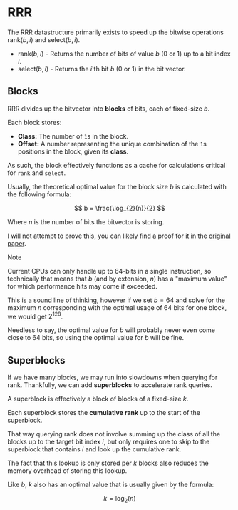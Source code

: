 # RRR

The RRR datastructure primarily exists to speed up the bitwise
operations $\text{rank}(b, i)$ and $\text{select}(b, i)$.

- $\text{rank}(b,i)$ - Returns the number of bits of value $b$ (0
  or 1) up to a bit index $i$.
- $\text{select}(b, i)$ - Returns the $i$'th bit $b$ (0 or 1) in
  the bit vector.

## Blocks

RRR divides up the bitvector into **blocks** of bits, each of
fixed-size $b$.

Each block stores:

- **Class:** The number of `1`s in the block.
- **Offset:** A number representing the unique combination of the
  `1`s positions in the block, given its **class**.

As such, the block effectively functions as a cache for
calculations critical for `rank` and `select`.

Usually, the theoretical optimal value for the block size $b$ is
calculated with the following formula:

$$
b = \frac{\log_{2}(n)}{2}
$$

Where $n$ is the number of bits the bitvector is storing.

I will not attempt to prove this, you can likely find a proof for
it in the [original paper](https://arxiv.org/abs/0705.0552).

> [!NOTE]
> Current CPUs can only handle up to 64-bits in a single
> instruction, so technically that means that $b$ (and by
> extension, $n$) has a "maximum value" for which performance hits
> may come if exceeded.
>
> This is a sound line of thinking, however if we set $b= 64$ and
> solve for the maximum $n$ corresponding with the optimal usage
> of 64 bits for one block, we would get $2^{128}$.
>
> Needless to say, the optimal value for $b$ will probably never
> even come close to 64 bits, so using the optimal value for $b$
> will be fine.

## Superblocks

If we have many blocks, we may run into slowdowns when querying
for rank. Thankfully, we can add **superblocks** to accelerate
rank queries.

A superblock is effectively a block of blocks of a fixed-size $k$.

Each superblock stores the **cumulative rank** up to the start of
the superblock.

That way querying rank does not involve summing up the class of
all the blocks up to the target bit index $i$, but only requires
one to skip to the superblock that contains $i$ and look up the
cumulative rank.

The fact that this lookup is only stored per $k$ blocks also
reduces the memory overhead of storing this lookup.

Like $b$, $k$ also has an optimal value that is usually given by
the formula:

$$
k = \log_{2}(n)
$$

